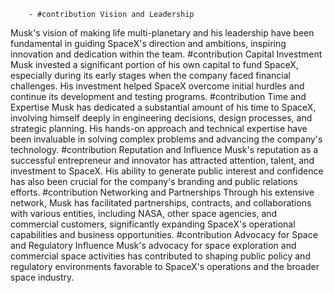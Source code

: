         - #contribution Vision and Leadership
Musk's vision of making life multi-planetary and his leadership have been fundamental in guiding SpaceX's direction and ambitions, inspiring innovation and dedication within the team.
         #contribution Capital Investment
Musk invested a significant portion of his own capital to fund SpaceX, especially during its early stages when the company faced financial challenges. His investment helped SpaceX overcome initial hurdles and continue its development and testing programs.
         #contribution Time and Expertise
Musk has dedicated a substantial amount of his time to SpaceX, involving himself deeply in engineering decisions, design processes, and strategic planning. His hands-on approach and technical expertise have been invaluable in solving complex problems and advancing the company's technology.
         #contribution Reputation and Influence
Musk's reputation as a successful entrepreneur and innovator has attracted attention, talent, and investment to SpaceX. His ability to generate public interest and confidence has also been crucial for the company's branding and public relations efforts.
         #contribution Networking and Partnerships
Through his extensive network, Musk has facilitated partnerships, contracts, and collaborations with various entities, including NASA, other space agencies, and commercial customers, significantly expanding SpaceX's operational capabilities and business opportunities.
         #contribution Advocacy for Space and Regulatory Influence
Musk's advocacy for space exploration and commercial space activities has contributed to shaping public policy and regulatory environments favorable to SpaceX's operations and the broader space industry.


